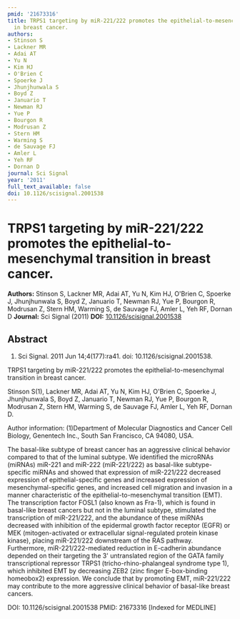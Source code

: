 ```yaml
---
pmid: '21673316'
title: TRPS1 targeting by miR-221/222 promotes the epithelial-to-mesenchymal transition
  in breast cancer.
authors:
- Stinson S
- Lackner MR
- Adai AT
- Yu N
- Kim HJ
- O'Brien C
- Spoerke J
- Jhunjhunwala S
- Boyd Z
- Januario T
- Newman RJ
- Yue P
- Bourgon R
- Modrusan Z
- Stern HM
- Warming S
- de Sauvage FJ
- Amler L
- Yeh RF
- Dornan D
journal: Sci Signal
year: '2011'
full_text_available: false
doi: 10.1126/scisignal.2001538
---
```


# TRPS1 targeting by miR-221/222 promotes the epithelial-to-mesenchymal transition in breast cancer.
**Authors:** Stinson S, Lackner MR, Adai AT, Yu N, Kim HJ, O'Brien C, Spoerke J, Jhunjhunwala S, Boyd Z, Januario T, Newman RJ, Yue P, Bourgon R, Modrusan Z, Stern HM, Warming S, de Sauvage FJ, Amler L, Yeh RF, Dornan D
**Journal:** Sci Signal (2011)
**DOI:** [10.1126/scisignal.2001538](https://doi.org/10.1126/scisignal.2001538)

## Abstract

1. Sci Signal. 2011 Jun 14;4(177):ra41. doi: 10.1126/scisignal.2001538.

TRPS1 targeting by miR-221/222 promotes the epithelial-to-mesenchymal transition 
in breast cancer.

Stinson S(1), Lackner MR, Adai AT, Yu N, Kim HJ, O'Brien C, Spoerke J, 
Jhunjhunwala S, Boyd Z, Januario T, Newman RJ, Yue P, Bourgon R, Modrusan Z, 
Stern HM, Warming S, de Sauvage FJ, Amler L, Yeh RF, Dornan D.

Author information:
(1)Department of Molecular Diagnostics and Cancer Cell Biology, Genentech Inc., 
South San Francisco, CA 94080, USA.

The basal-like subtype of breast cancer has an aggressive clinical behavior 
compared to that of the luminal subtype. We identified the microRNAs (miRNAs) 
miR-221 and miR-222 (miR-221/222) as basal-like subtype-specific miRNAs and 
showed that expression of miR-221/222 decreased expression of 
epithelial-specific genes and increased expression of mesenchymal-specific 
genes, and increased cell migration and invasion in a manner characteristic of 
the epithelial-to-mesenchymal transition (EMT). The transcription factor FOSL1 
(also known as Fra-1), which is found in basal-like breast cancers but not in 
the luminal subtype, stimulated the transcription of miR-221/222, and the 
abundance of these miRNAs decreased with inhibition of the epidermal growth 
factor receptor (EGFR) or MEK (mitogen-activated or extracellular 
signal-regulated protein kinase kinase), placing miR-221/222 downstream of the 
RAS pathway. Furthermore, miR-221/222-mediated reduction in E-cadherin abundance 
depended on their targeting the 3' untranslated region of the GATA family 
transcriptional repressor TRPS1 (tricho-rhino-phalangeal syndrome type 1), which 
inhibited EMT by decreasing ZEB2 (zinc finger E-box-binding homeobox2) 
expression. We conclude that by promoting EMT, miR-221/222 may contribute to the 
more aggressive clinical behavior of basal-like breast cancers.

DOI: 10.1126/scisignal.2001538
PMID: 21673316 [Indexed for MEDLINE]
